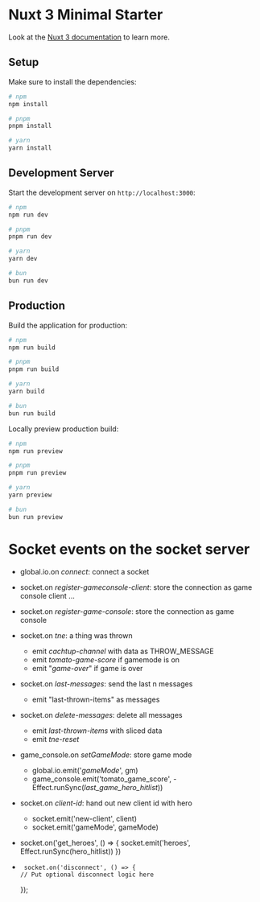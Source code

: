 # Nuxt 3 Minimal Starter

Look at the [Nuxt 3 documentation](https://nuxt.com/docs/getting-started/introduction) to learn more.

## Setup

Make sure to install the dependencies:

```bash
# npm
npm install

# pnpm
pnpm install

# yarn
yarn install

```

## Development Server

Start the development server on `http://localhost:3000`:

```bash
# npm
npm run dev

# pnpm
pnpm run dev

# yarn
yarn dev

# bun
bun run dev
```

## Production

Build the application for production:

```bash
# npm
npm run build

# pnpm
pnpm run build

# yarn
yarn build

# bun
bun run build
```

Locally preview production build:

```bash
# npm
npm run preview

# pnpm
pnpm run preview

# yarn
yarn preview

# bun
bun run preview
```
# Socket events on the socket server
- global.io.on *connect*: connect a socket
- socket.on *register-gameconsole-client*: store the connection as game console client
...



- socket.on *register-game-console*: store the connection as game console
- socket.on *tne*: a thing was thrown
	- emit *cachtup-channel* with data as THROW_MESSAGE
	- emit *tomato-game-score* if gamemode is on
	- emit "*game-over*" if game is over
- socket.on *last-messages*: send the last n messages
   - emit "last-thrown-items" as messages
- socket.on *delete-messages*: delete all messages
	- emit *last-thrown-items* with sliced data
   	- emit *tne-reset*
- game_console.on *setGameMode*: store game mode
	- global.io.emit('*gameMode*', gm)
	- game_console.emit('tomato_game_score', 	- Effect.runSync(*last_game_hero_hitlist*))
- socket.on *client-id*: hand out new client id with hero
	- socket.emit('new-client', client)
	- socket.emit('gameMode', gameMode)
-   socket.on('get_heroes', () => { socket.emit('heroes', Effect.runSync(hero_hitlist)) })
-      socket.on('disconnect', () => {
      // Put optional disconnect logic here
    }); 




